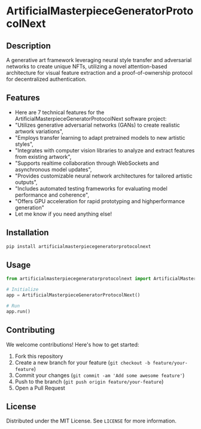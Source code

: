 # ArtificialMasterpieceGeneratorProtocolNext

## Description

A generative art framework leveraging neural style transfer and adversarial networks to create unique NFTs, utilizing a novel attention-based architecture for visual feature extraction and a proof-of-ownership protocol for decentralized authentication.

## Features

- Here are 7 technical features for the ArtificialMasterpieceGeneratorProtocolNext software project:
- "Utilizes generative adversarial networks (GANs) to create realistic artwork variations",
- "Employs transfer learning to adapt pretrained models to new artistic styles",
- "Integrates with computer vision libraries to analyze and extract features from existing artwork",
- "Supports realtime collaboration through WebSockets and asynchronous model updates",
- "Provides customizable neural network architectures for tailored artistic outputs",
- "Includes automated testing frameworks for evaluating model performance and coherence",
- "Offers GPU acceleration for rapid prototyping and highperformance generation"
- Let me know if you need anything else!
## Installation

```bash
pip install artificialmasterpiecegeneratorprotocolnext
```

## Usage

```python
from artificialmasterpiecegeneratorprotocolnext import ArtificialMasterpieceGeneratorProtocolNext

# Initialize
app = ArtificialMasterpieceGeneratorProtocolNext()

# Run
app.run()
```

## Contributing

We welcome contributions! Here's how to get started:

1. Fork this repository
2. Create a new branch for your feature (`git checkout -b feature/your-feature`)
3. Commit your changes (`git commit -am 'Add some awesome feature'`)
4. Push to the branch (`git push origin feature/your-feature`)
5. Open a Pull Request

## License

Distributed under the MIT License. See `LICENSE` for more information.
